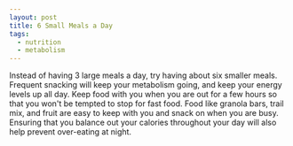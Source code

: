 ```yaml
---
layout: post
title: 6 Small Meals a Day
tags:
  - nutrition
  - metabolism
---
```


Instead of having 3 large meals a day, try having about six smaller meals. 
Frequent snacking will keep your metabolism going, and keep your energy levels 
up all day. Keep food with you when you are out for a few hours so that you 
won't be tempted to stop for fast food. Food like granola bars, trail mix, and 
fruit are easy to keep with you and snack on when you are busy. Ensuring that 
you balance out your calories throughout your day will also help prevent 
over-eating at night. 
